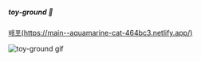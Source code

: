 ##### toy-ground 🌝
[배포(https://main--aquamarine-cat-464bc3.netlify.app/)](https://main--aquamarine-cat-464bc3.netlify.app/)

![toy-ground gif](https://github.com/LOCA525/toy-ground/assets/98865366/2cabfb80-f8e1-4752-980f-f30b1ec45456)
